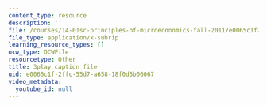```yaml
---
content_type: resource
description: ''
file: /courses/14-01sc-principles-of-microeconomics-fall-2011/e0065c1f2ffc55d7a65818f0d5b06067_ni0aX0tUAd0.vtt
file_type: application/x-subrip
learning_resource_types: []
ocw_type: OCWFile
resourcetype: Other
title: 3play caption file
uid: e0065c1f-2ffc-55d7-a658-18f0d5b06067
video_metadata:
  youtube_id: null
---
```


